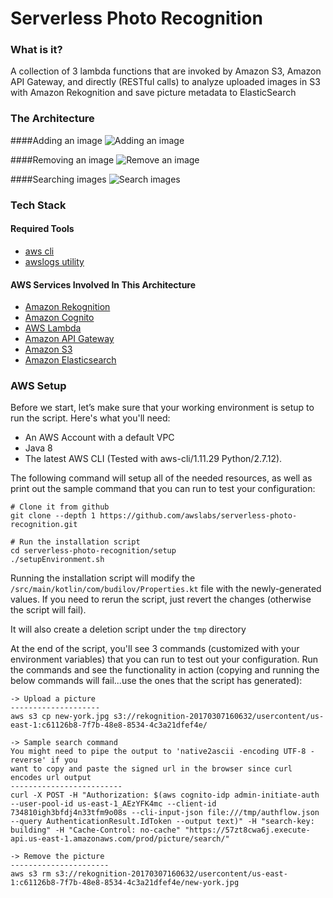 Serverless Photo Recognition
===================================================

### What is it?
A collection of 3 lambda functions that are invoked by Amazon S3, Amazon API Gateway, and directly (RESTful calls) 
to analyze uploaded images in S3 with Amazon Rekognition and save picture metadata to ElasticSearch

### The Architecture

####Adding an image
![Adding an image](/setup/img/ServerlessPhotoRecognition_Add_Image.png?raw=true)

####Removing an image
![Remove an image](/setup/img/ServerlessPhotoRecognition_Remove_Image.png?raw=true)

####Searching images
![Search images](/setup/img/ServerlessPhotoRecognition_Search_Image.png?raw=true)

### Tech Stack
#### Required Tools
* [aws cli](http://docs.aws.amazon.com/cli/latest/userguide/installing.html)
* [awslogs utility](https://github.com/jorgebastida/awslogs)

#### AWS Services Involved In This Architecture
* [Amazon Rekognition](https://aws.amazon.com/rekognition/)
* [Amazon Cognito](https://aws.amazon.com/cognito/)
* [AWS Lambda](https://aws.amazon.com/lambda/)
* [Amazon API Gateway](https://aws.amazon.com/api-gateway/)
* [Amazon S3](https://aws.amazon.com/s3/)
* [Amazon Elasticsearch](https://aws.amazon.com/elasticsearch-service/)

### AWS Setup
Before we start, let’s make sure that your working environment is setup to run the script. Here's what you'll need:

* An AWS Account with a default VPC
* Java 8
* The latest AWS CLI (Tested with aws-cli/1.11.29 Python/2.7.12). 

The following command will setup all of the needed resources, as well as print out the sample command that you can run
to test your configuration:
```
# Clone it from github
git clone --depth 1 https://github.com/awslabs/serverless-photo-recognition.git
```
```
# Run the installation script
cd serverless-photo-recognition/setup
./setupEnvironment.sh
```
Running the installation script will modify the ```/src/main/kotlin/com/budilov/Properties.kt``` file with the newly-generated values. If you need to rerun the script, just revert the changes (otherwise the script will fail). 

It will also create a deletion script under the ```tmp``` directory

At the end of the script, you'll see 3 commands (customized with your environment variables) that you can run to test out your configuration. Run the commands and see the functionality in action (copying and running the below commands will fail...use the ones that the script has generated):

```
-> Upload a picture
--------------------
aws s3 cp new-york.jpg s3://rekognition-20170307160632/usercontent/us-east-1:c61126b8-7f7b-48e8-8534-4c3a21dfef4e/

-> Sample search command
You might need to pipe the output to 'native2ascii -encoding UTF-8 -reverse' if you
want to copy and paste the signed url in the browser since curl encodes url output
-------------------------
curl -X POST -H "Authorization: $(aws cognito-idp admin-initiate-auth  --user-pool-id us-east-1_AEzYFK4mc --client-id 734810igh3bfdj4n33tfm9o08s --cli-input-json file:///tmp/authflow.json --query AuthenticationResult.IdToken --output text)" -H "search-key: building" -H "Cache-Control: no-cache" "https://57zt8cwa6j.execute-api.us-east-1.amazonaws.com/prod/picture/search/"

-> Remove the picture
----------------------
aws s3 rm s3://rekognition-20170307160632/usercontent/us-east-1:c61126b8-7f7b-48e8-8534-4c3a21dfef4e/new-york.jpg
```

